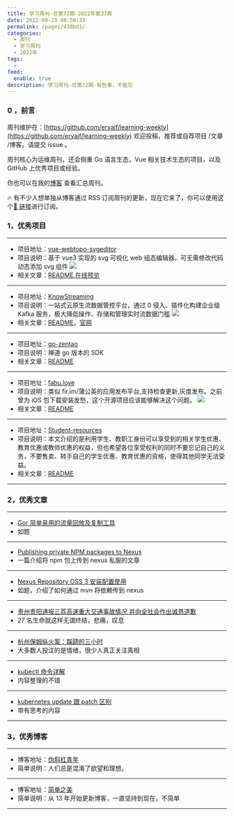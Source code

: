 ```yaml
---
title: 学习周刊-总第72期-2022年第37周
date: 2022-09-23 08:50:33
permalink: /pages/430bd1/
categories:
  - 周刊
  - 学习周刊
  - 2022年
tags:
  -
feed:
  enable: true
description: 学习周刊-总第72期-有些事，不能忘
---
```


### 0 ，前言

周刊维护在：[https://github.com/eryajf/learning-weekly](https://github.com/eryajf/learning-weekly) 欢迎投稿，推荐或自荐项目 /文章 /博客，请提交 issue 。

周刊核心为运维周刊，还会侧重 Go 语言生态，Vue 相关技术生态的项目，以及 GitHub 上优秀项目或经验。

你也可以在我的[博客](http://fsvip.gitee.io/hexo-theme-fluid//learning-weekly/) 查看汇总周刊。

🔥 有不少人想单独从博客通过 RSS 订阅周刊的更新，现在它来了，你可以使用这个[🔗 链接](http://fsvip.gitee.io/hexo-theme-fluid//learning-weekly.xml)进行订阅。

### 1，优秀项目

---

- 项目地址：[vue-webtopo-svgeditor](https://github.com/yaolunmao/vue-webtopo-svgeditor)
- 项目说明：基于 vue3 实现的 svg 可视化 web 组态编辑器。可无需修改代码动态添加 svg 组件
  ![](http://t.eryajf.net/imgs/2022/09/96e4c6b63f45feac.gif)
- 相关文章：[README](https://github.com/yaolunmao/vue-webtopo-svgeditor#readme),[在线预览](http://svg.yaolm.top/)

---

- 项目地址：[KnowStreaming](https://github.com/didi/KnowStreaming)
- 项目说明：一站式云原生流数据管控平台，通过 0 侵入、插件化构建企业级 Kafka 服务，极大降低操作、存储和管理实时流数据门槛
  ![](http://t.eryajf.net/imgs/2022/09/41ebefd87b72699a.jpg)
- 相关文章：[README](https://github.com/didi/KnowStreaming#readme)，[官网](https://knowstreaming.com/)

---

- 项目地址：[go-zentao](https://github.com/ysicing/go-zentao)
- 项目说明：禅道 go 版本的 SDK
- 相关文章：[README](https://github.com/ysicing/go-zentao#readme)

---

- 项目地址：[fabu.love](https://github.com/rock-app/fabu.love)
- 项目说明：类似 fir.im/蒲公英的应用发布平台,支持检查更新,灰度发布。之前曾为 iOS 包下载安装发愁，这个开源项目应该能够解决这个问题。
  ![](http://t.eryajf.net/imgs/2022/09/bd513e9b8476fe84.png)
- 相关文章：[README](https://github.com/rock-app/fabu.love#readme)

---

- 项目地址：[Student-resources](https://github.com/ivmm/Student-resources)
- 项目说明：本文介绍的是利用学生、教职工身份可以享受到的相关学生优惠、教育优惠或教师优惠的权益，但也希望各位享受权利的同时不要忘记自己的义务，不要售卖、转手自己的学生优惠、教育优惠的资格，使得其他同学无法受益。
- 相关文章：[README](https://github.com/ivmm/Student-resources#readme)

---

### 2，优秀文章

---

- [Gor 简单易用的流量回放及复制工具](https://ld246.com/article/1469103390485)
- 如题

---

- [Publishing private NPM packages to Nexus](https://levelup.gitconnected.com/deploying-private-npm-packages-to-nexus-a16722cc8166)
- 一篇介绍将 npm 包上传到 nexus 私服的文章

---

- [Nexus Repository OSS 3 安装配置使用](http://shiyanjun.cn/archives/1768.html)
- 如题，介绍了如何通过 mvn 将依赖传到 nexus

---

- [贵州贵阳通报三荔高速重大交通事故情况 并向全社会作出诚恳道歉](https://content-static.cctvnews.cctv.com/snow-book/index.html?toc_style_id=feeds_default&share_to=wechat&item_id=8993225850997617043&track_id=5B33C58C-E914-4DA1-9FAF-548E78858E19_685208223038)
- 27 名生命就这样无谓终结，悲痛，叹息

---

- [杭州保姆纵火案：蹊跷的三小时](https://drive.google.com/file/d/1rFHqcD66opgCNzPtbvxr28XJwkoKt4Mt/view)
- 大多数人投注的是情绪，很少人真正关注真相

---

- [kubectl 命令详解](https://blog.51cto.com/u_7072753/2635208)
- 内容整理的不错

---

- [kubernetes update 跟 patch 区别](https://fafucoder.github.io/2020/09/09/kubernetes-update-patch/)
- 带有思考的内容

---

### 3，优秀博客

---

- 博客地址：[伪斜杠青年](http://i.lckiss.com/)
- 简单说明：人们总是混淆了欲望和理想。

---

- 博客地址：[简单之美](http://shiyanjun.cn/)
- 简单说明：从 13 年开始更新博客，一直坚持到现在，不简单

---
